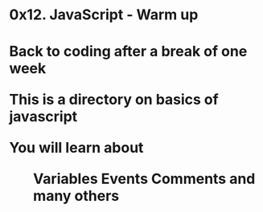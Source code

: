 <h1>0x12. JavaScript - Warm up<h1>
Back to coding after a break of one week 


This is a directory on basics of javascript
<div> You will learn about 
    <ol>Variables Events Comments and many others <ol>